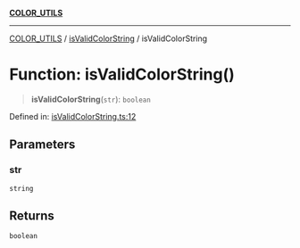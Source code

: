 [**COLOR_UTILS**](../../README.md)

***

[COLOR_UTILS](../../README.md) / [isValidColorString](../README.md) / isValidColorString

# Function: isValidColorString()

> **isValidColorString**(`str`): `boolean`

Defined in: [isValidColorString.ts:12](https://github.com/dailker/everyutil/blob/0531b9744e97cf76b2fb0fb9c6a72c61ec9e2b23/src/color/isValidColorString.ts#L12)

## Parameters

### str

`string`

## Returns

`boolean`
